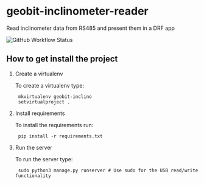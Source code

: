 # geobit-inclinometer-reader
Read inclinometer data from RS485 and present them in a DRF app

![GitHub Workflow Status](https://img.shields.io/github/workflow/status/michal-nawrocki/geobit-inclinometer-reader/CI%20test)


## How to get install the project
1. Create a virtualenv 

    To create a virtualenv type:

        mkvirtualenv geobit-inclino
        setvirtualproject .

2. Install requirements   

    To install the requirements run:

        pip install -r requirements.txt

3. Run the server   

    To run the server type:
    
        sudo python3 manage.py runserver # Use sudo for the USB read/write functionality
